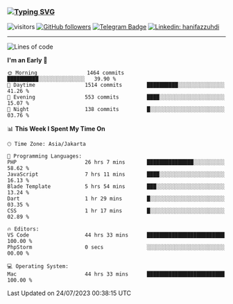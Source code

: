 ### [![Typing SVG](https://readme-typing-svg.herokuapp.com?font=lato&size=22&lines=Hi+There+👋)](https://git.io/typing-svg) 

![visitors](https://visitor-badge.glitch.me/badge?page_id=hanifazzuhdi.hanifazzuhdi)
[![GitHub followers](https://img.shields.io/github/followers/hanifazzuhdi?label=Follow&style=social)](https://github.com/hanifazzuhdi/?tab=follow) 
[![Telegram Badge](https://img.shields.io/badge/-hanif0198-blue?style=social&logo=telegram&link=https://www.t.me/hanif0198/)](https://www.t.me/hanif0198/) 
[![Linkedin: hanifazzuhdi](https://img.shields.io/badge/-hanifazzuhdi-blue?style=flat-square&logo=Linkedin&logoColor=white&link=https://www.linkedin.com/in/hanif-az-zuhdi-69688019b/)](https://www.linkedin.com/in/hanif-az-zuhdi-69688019b/) 

<hr/>

<!--START_SECTION:waka-->
![Lines of code](https://img.shields.io/badge/From%20Hello%20World%20I%27ve%20Written-25.9%20million%20lines%20of%20code-blue)

**I'm an Early 🐤** 

```text
🌞 Morning                1464 commits        ██████████░░░░░░░░░░░░░░░   39.90 % 
🌆 Daytime                1514 commits        ██████████░░░░░░░░░░░░░░░   41.26 % 
🌃 Evening                553 commits         ████░░░░░░░░░░░░░░░░░░░░░   15.07 % 
🌙 Night                  138 commits         █░░░░░░░░░░░░░░░░░░░░░░░░   03.76 % 
```


📊 **This Week I Spent My Time On** 

```text
🕑︎ Time Zone: Asia/Jakarta

💬 Programming Languages: 
PHP                      26 hrs 7 mins       ███████████████░░░░░░░░░░   58.62 % 
JavaScript               7 hrs 11 mins       ████░░░░░░░░░░░░░░░░░░░░░   16.13 % 
Blade Template           5 hrs 54 mins       ███░░░░░░░░░░░░░░░░░░░░░░   13.24 % 
Dart                     1 hr 29 mins        █░░░░░░░░░░░░░░░░░░░░░░░░   03.35 % 
CSS                      1 hr 17 mins        █░░░░░░░░░░░░░░░░░░░░░░░░   02.89 % 

🔥 Editors: 
VS Code                  44 hrs 33 mins      █████████████████████████   100.00 % 
PhpStorm                 0 secs              ░░░░░░░░░░░░░░░░░░░░░░░░░   00.00 % 

💻 Operating System: 
Mac                      44 hrs 33 mins      █████████████████████████   100.00 % 
```


 Last Updated on 24/07/2023 00:38:15 UTC
<!--END_SECTION:waka-->
